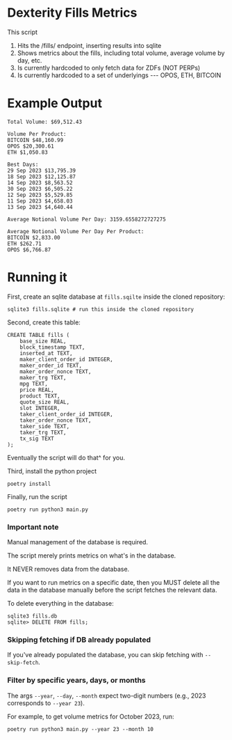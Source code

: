 # Dexterity Fills Metrics

This script 

1. Hits the /fills/ endpoint, inserting results into sqlite
2. Shows metrics about the fills, including total volume, average volume by day, etc.
3. Is currently hardcoded to only fetch data for ZDFs (NOT PERPs) 
4. Is currently hardcoded to a set of underlyings --- OPOS, ETH, BITCOIN

# Example Output

```
Total Volume: $69,512.43

Volume Per Product:
BITCOIN $48,160.99
OPOS $20,300.61
ETH $1,050.83

Best Days:
29 Sep 2023 $13,795.39
18 Sep 2023 $12,125.87
14 Sep 2023 $8,563.52
30 Sep 2023 $6,505.22
12 Sep 2023 $5,529.85
11 Sep 2023 $4,658.03
13 Sep 2023 $4,640.44

Average Notional Volume Per Day: 3159.6558272727275

Average Notional Volume Per Day Per Product:
BITCOIN $2,833.00
ETH $262.71
OPOS $6,766.87
```

# Running it

First, create an sqlite database at `fills.sqilte` inside the cloned repository:

```
sqlite3 fills.sqlite # run this inside the cloned repository
```

Second, create this table:

```
CREATE TABLE fills (
    base_size REAL,
    block_timestamp TEXT,
    inserted_at TEXT,
    maker_client_order_id INTEGER,
    maker_order_id TEXT,
    maker_order_nonce TEXT,
    maker_trg TEXT,
    mpg TEXT,
    price REAL,
    product TEXT,
    quote_size REAL,
    slot INTEGER,
    taker_client_order_id INTEGER,
    taker_order_nonce TEXT,
    taker_side TEXT,
    taker_trg TEXT,
    tx_sig TEXT
);
```

Eventually the script will do that^ for you.

Third, install the python project

```
poetry install
```

Finally, run the script

```
poetry run python3 main.py
```

### Important note

Manual management of the database is required.

The script merely prints metrics on what's in the database. 

It NEVER removes data from the database.

If you want to run metrics on a specific date, then you MUST delete all the data in the database manually before the script fetches the relevant data.

To delete everything in the database:

```
sqlite3 fills.db
sqlite> DELETE FROM fills;
```

### Skipping fetching if DB already populated

If you've already populated the database, you can skip fetching with `--skip-fetch`.

### Filter by specific years, days, or months

The args `--year`, `--day`, `--month` expect two-digit numbers (e.g., 2023 corresponds to `--year 23`).

For example, to get volume metrics for October 2023, run:

```
poetry run python3 main.py --year 23 --month 10
```

